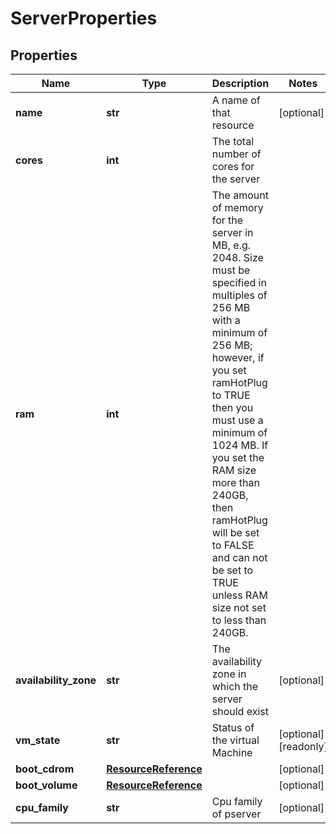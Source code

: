 # ServerProperties

## Properties
| Name | Type | Description | Notes |
| ------------ | ------------- | ------------- | ------------- |
| **name** | **str** | A name of that resource | [optional]  |
| **cores** | **int** | The total number of cores for the server |  |
| **ram** | **int** | The amount of memory for the server in MB, e.g. 2048. Size must be specified in multiples of 256 MB with a minimum of 256 MB; however, if you set ramHotPlug to TRUE then you must use a minimum of 1024 MB. If you set the RAM size more than 240GB, then ramHotPlug will be set to FALSE and can not be set to TRUE unless RAM size not set to less than 240GB. |  |
| **availability_zone** | **str** | The availability zone in which the server should exist | [optional]  |
| **vm_state** | **str** | Status of the virtual Machine | [optional] [readonly]  |
| **boot_cdrom** | [**ResourceReference**](ResourceReference.md) |  | [optional]  |
| **boot_volume** | [**ResourceReference**](ResourceReference.md) |  | [optional]  |
| **cpu_family** | **str** | Cpu family of pserver | [optional]  |


